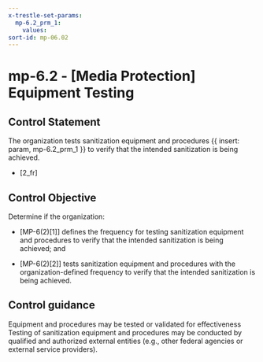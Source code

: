 ```yaml
---
x-trestle-set-params:
  mp-6.2_prm_1:
    values:
sort-id: mp-06.02
---
```


# mp-6.2 - \[Media Protection\] Equipment Testing

## Control Statement

The organization tests sanitization equipment and procedures {{ insert: param, mp-6.2_prm_1 }} to verify that the intended sanitization is being achieved.

- \[2_fr\]

## Control Objective

Determine if the organization:

- \[MP-6(2)[1]\] defines the frequency for testing sanitization equipment and procedures to verify that the intended sanitization is being achieved; and

- \[MP-6(2)[2]\] tests sanitization equipment and procedures with the organization-defined frequency to verify that the intended sanitization is being achieved.

## Control guidance

Equipment and procedures may be tested or validated for effectiveness
Testing of sanitization equipment and procedures may be conducted by qualified and authorized external entities (e.g., other federal agencies or external service providers).
